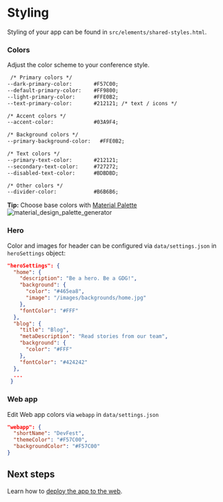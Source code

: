 # Styling

Styling of your app can be found in `src/elements/shared-styles.html`.
 
### Colors
Adjust the color scheme to your conference style. 

```html
 /* Primary colors */
--dark-primary-color:       #F57C00;
--default-primary-color:    #FF9800;
--light-primary-color:      #FFE0B2;
--text-primary-color:       #212121; /* text / icons */

/* Accent colors */
--accent-color:             #03A9F4;

/* Background colors */
--primary-background-color:   #FFE0B2;

/* Text colors */
--primary-text-color:       #212121;
--secondary-text-color:     #727272;
--disabled-text-color:      #BDBDBD;

/* Other colors */
--divider-color:            #B6B6B6;

```

**Tip:** Choose base colors with [Material Palette][Material Palette]  
![material_design_palette_generator](https://cloud.githubusercontent.com/assets/2954281/17750340/a02f8e76-64ca-11e6-80f0-53392b30f89a.png)


### Hero

Color and images for header can be configured via `data/settings.json`
in `heroSettings` object:
```json
"heroSettings": {
  "home": {
    "description": "Be a hero. Be a GDG!",
    "background": {
      "color": "#465ea8",
      "image": "/images/backgrounds/home.jpg"
    },
    "fontColor": "#FFF"
  },
  "blog": {
    "title": "Blog",
    "metaDescription": "Read stories from our team",
    "background": {
      "color": "#FFF"
    },
    "fontColor": "#424242"
  },
  ...
 }
```

### Web app

Edit Web app colors via `webapp` in `data/settings.json`
```json
"webapp": {
  "shortName": "DevFest",
  "themeColor": "#F57C00",
  "backgroundColor": "#F57C00"
}
```

## Next steps

Learn how to [deploy the app to the web](deploy.md).

[Material Palette]: https://www.materialpalette.com/
